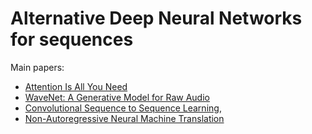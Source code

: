 # Alternative Deep Neural Networks for sequences

Main papers:
* [Attention Is All You Need](https://arxiv.org/abs/1706.03762)
* [WaveNet: A Generative Model for Raw Audio](https://deepmind.com/blog/wavenet-generative-model-raw-audio/)
* [Convolutional Sequence to Sequence Learning](https://arxiv.org/abs/1705.03122),
* [Non-Autoregressive Neural Machine Translation ](https://openreview.net/forum?id=B1l8BtlCb)
